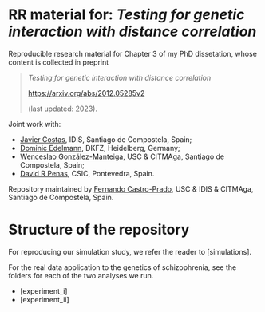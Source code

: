 # RR material for: _Testing for genetic interaction with distance correlation_

Reproducible research material for Chapter 3 of my PhD dissetation, whose content is collected in preprint

>_Testing for genetic interaction with distance correlation_
>
>https://arxiv.org/abs/2012.05285v2
>
>(last updated: 2023).

Joint work with:
* [Javier Costas](http://xeneticapsiquiatrica.narede.gl/psychiatric-genetics/group-leader.html), IDIS, Santiago de Compostela, Spain;
* [Dominic Edelmann](https://www.dkfz.de/en/biostatistics/staff/edelmann.html), DKFZ, Heidelberg, Germany;
* [Wenceslao González-Manteiga](http://eamo.usc.es/pub/wences/index.php/en/), USC & CITMAga, Santiago de Compostela, Spain;
* [David R Penas](https://sites.google.com/view/davidrpenas), CSIC, Pontevedra, Spain.

Repository maintained by [Fernando Castro-Prado](https://sites.google.com/view/fernando-castro-prado/home), USC & IDIS & CITMAga, Santiago de Compostela, Spain.

# Structure of the repository

For reproducing our simulation study, we refer the reader to [simulations].

For the real data application to the genetics of schizophrenia, see the folders for each of the two analyses we run.
* [experiment_i]
* [experiment_ii]
